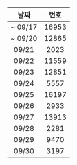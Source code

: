 
| 날짜 | 번호 
|:---:|:---:|
| ~ 09/17 | 16953 | 
| ~ 09/20 | 12865 | 
| 09/21 | 2023 | 
| 09/22 | 11559 | 
| 09/23 | 12851 | 
| 09/24 | 5557 | 
| 09/25 | 16197 | 
| 09/26 | 2933 | 
| 09/27 | 13913 | 
| 09/28 | 2281 | 
| 09/29 | 9470 | 
| 09/30 | 3197 | 
